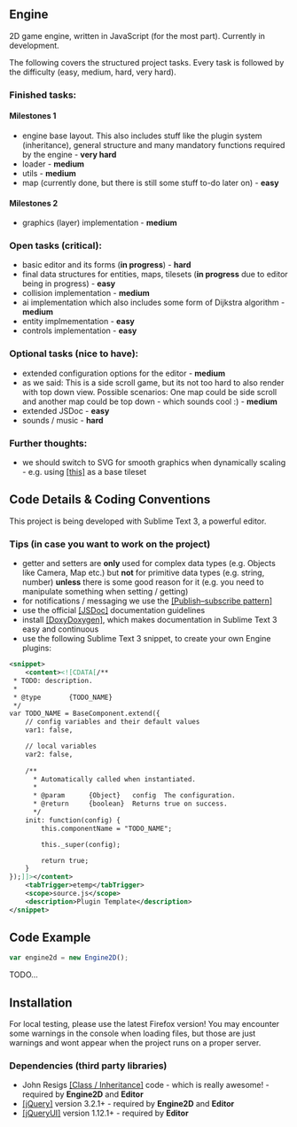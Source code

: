 ## Engine
2D game engine, written in JavaScript (for the most part). Currently in development.

The following covers the structured project tasks. Every task is followed by the difficulty (easy, medium, hard, very hard).

### Finished tasks:

#### Milestones 1

* engine base layout. This also includes stuff like the plugin system (inheritance), general structure and many mandatory functions required by the engine - **very hard**
* loader - **medium**
* utils - **medium**
* map (currently done, but there is still some stuff to-do later on) - **easy**

#### Milestones 2

* graphics (layer) implementation - **medium**

### Open tasks (critical):

* basic editor and its forms (**in progress**) - **hard**
* final data structures for entities, maps, tilesets (**in progress** due to editor being in progress) - **easy**
* collision implementation - **medium**
* ai implementation which also includes some form of Dijkstra algorithm - **medium**
* entity implmementation - **easy**
* controls implementation - **easy**

### Optional tasks (nice to have):

* extended configuration options for the editor - **medium**
* as we said: This is a side scroll game, but its not too hard to also render with top down view. Possible scenarios: One map could be side scroll and another map could be top down - which sounds cool :) - **medium**
* extended JSDoc - **easy**
* sounds / music - **hard**

### Further thoughts:

* we should switch to SVG for smooth graphics when dynamically scaling - e.g. using [[this]](https://opengameart.org/content/free-platformer-game-tileset) as a base tileset

## Code Details & Coding Conventions
This project is being developed with Sublime Text 3, a powerful editor.

### Tips (in case you want to work on the project)

* getter and setters are **only** used for complex data types (e.g. Objects like Camera, Map etc.) but **not** for primitive data types (e.g. string, number) **unless** there is some good reason for it (e.g. you need to manipulate something when setting / getting)
* for notifications / messaging we use the [[Publish–subscribe pattern]](https://en.wikipedia.org/wiki/Publish%E2%80%93subscribe_pattern)
* use the official [[JSDoc]](http://usejsdoc.org/) documentation guidelines
* install [[DoxyDoxygen]](https://github.com/20Tauri/DoxyDoxygen), which makes documentation in Sublime Text 3 easy and continuous
* use the following Sublime Text 3 snippet, to create your own Engine plugins:
```xml
<snippet>
    <content><![CDATA[/**
 * TODO: description.
 *
 * @type       {TODO_NAME}
 */
var TODO_NAME = BaseComponent.extend({
    // config variables and their default values
    var1: false,

    // local variables
    var2: false,
    
    /**
      * Automatically called when instantiated.
      *
      * @param      {Object}   config  The configuration.
      * @return     {boolean}  Returns true on success.
      */
    init: function(config) {
        this.componentName = "TODO_NAME";

        this._super(config);

        return true;
    }
});]]></content>
    <tabTrigger>etemp</tabTrigger>
    <scope>source.js</scope>
    <description>Plugin Template</description>
</snippet>
```

## Code Example
```javascript
var engine2d = new Engine2D();
```

TODO...

## Installation
For local testing, please use the latest Firefox version!
You may encounter some warnings in the console when loading files, but those are just warnings and wont appear when the project runs on a proper server.

### Dependencies (third party libraries)

* John Resigs [[Class / Inheritance]](https://johnresig.com/blog/simple-javascript-inheritance/) code - which is really awesome! - required by **Engine2D** and **Editor**
* [[jQuery]](https://jquery.com/) version 3.2.1+ - required by **Engine2D** and **Editor**
* [[jQueryUI]](https://jqueryui.com/) version 1.12.1+ - required by **Editor**